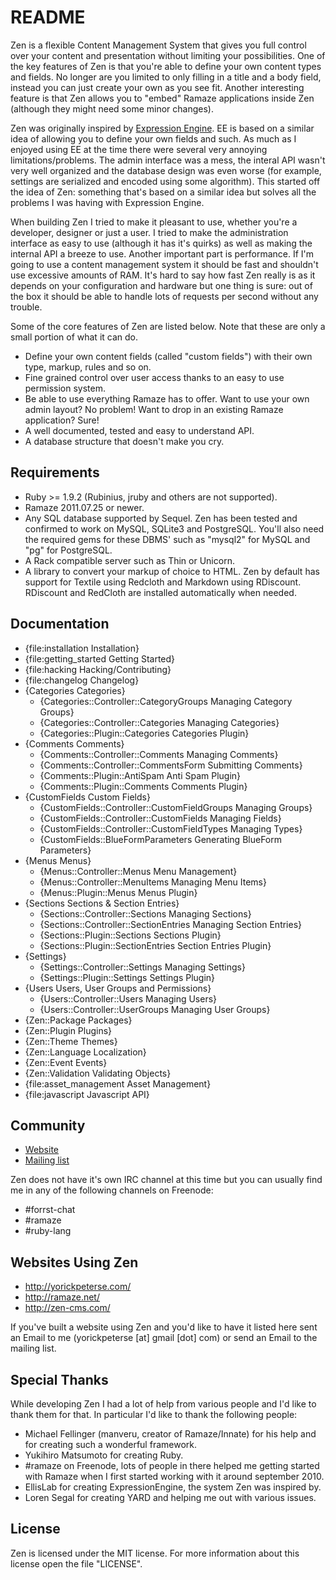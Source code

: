 # README

Zen is a flexible Content Management System that gives you full control over
your content and presentation without limiting your possibilities. One of the
key features of Zen is that you're able to define your own content types and
fields. No longer are you limited to only filling in a title and a body field,
instead you can just create your own as you see fit. Another interesting feature
is that Zen allows you to "embed" Ramaze applications inside Zen (although they
might need some minor changes).

Zen was originally inspired by [Expression Engine][ee]. EE is based on a similar
idea of allowing you to define your own fields and such. As much as I enjoyed
using EE at the time there were several very annoying limitations/problems. The
admin interface was a mess, the interal API wasn't very well organized and the
database design was even worse (for example, settings are serialized and encoded
using some algorithm). This started off the idea of Zen: something that's based
on a similar idea but solves all the problems I was having with Expression
Engine.

When building Zen I tried to make it pleasant to use, whether you're a
developer, designer or just a user. I tried to make the administration interface
as easy to use (although it has it's quirks) as well as making the internal API
a breeze to use. Another important part is performance. If I'm going to use a
content management system it should be fast and shouldn't use excessive amounts
of RAM. It's hard to say how fast Zen really is as it depends on your
configuration and hardware but one thing is sure: out of the box it should be
able to handle lots of requests per second without any trouble.

Some of the core features of Zen are listed below. Note that these are only a
small portion of what it can do.

* Define your own content fields (called "custom fields") with their own type,
  markup, rules and so on.
* Fine grained control over user access thanks to an easy to use permission
  system.
* Be able to use everything Ramaze has to offer. Want to use your own admin
  layout? No problem! Want to drop in an existing Ramaze application? Sure!
* A well documented, tested and easy to understand API.
* A database structure that doesn't make you cry.

## Requirements

* Ruby >= 1.9.2 (Rubinius, jruby and others are not supported).
* Ramaze 2011.07.25 or newer.
* Any SQL database supported by Sequel. Zen has been tested and confirmed to
  work on MySQL, SQLite3 and PostgreSQL. You'll also need the required gems for
  these DBMS' such as "mysql2" for MySQL and "pg" for PostgreSQL.
* A Rack compatible server such as Thin or Unicorn.
* A library to convert your markup of choice to HTML. Zen by default has support
  for Textile using Redcloth and Markdown using RDiscount. RDiscount and
  RedCloth are installed automatically when needed.

## Documentation

* {file:installation Installation}
* {file:getting_started Getting Started}
* {file:hacking Hacking/Contributing}
* {file:changelog Changelog}
* {Categories Categories}
  * {Categories::Controller::CategoryGroups Managing Category Groups}
  * {Categories::Controller::Categories Managing Categories}
  * {Categories::Plugin::Categories Categories Plugin}
* {Comments Comments}
  * {Comments::Controller::Comments Managing Comments}
  * {Comments::Controller::CommentsForm Submitting Comments}
  * {Comments::Plugin::AntiSpam Anti Spam Plugin}
  * {Comments::Plugin::Comments Comments Plugin}
* {CustomFields Custom Fields}
  * {CustomFields::Controller::CustomFieldGroups Managing Groups}
  * {CustomFields::Controller::CustomFields Managing Fields}
  * {CustomFields::Controller::CustomFieldTypes Managing Types}
  * {CustomFields::BlueFormParameters Generating BlueForm Parameters}
* {Menus Menus}
  * {Menus::Controller::Menus Menu Management}
  * {Menus::Controller::MenuItems Managing Menu Items}
  * {Menus::Plugin::Menus Menus Plugin}
* {Sections Sections & Section Entries}
  * {Sections::Controller::Sections Managing Sections}
  * {Sections::Controller::SectionEntries Managing Section Entries}
  * {Sections::Plugin::Sections Sections Plugin}
  * {Sections::Plugin::SectionEntries Section Entries Plugin}
* {Settings}
  * {Settings::Controller::Settings Managing Settings}
  * {Settings::Plugin::Settings Settings Plugin}
* {Users Users, User Groups and Permissions}
  * {Users::Controller::Users Managing Users}
  * {Users::Controller::UserGroups Managing User Groups}
* {Zen::Package Packages}
* {Zen::Plugin Plugins}
* {Zen::Theme Themes}
* {Zen::Language Localization}
* {Zen::Event Events}
* {Zen::Validation Validating Objects}
* {file:asset_management Asset Management}
* {file:javascript Javascript API}

## Community

* [Website][zen website]
* [Mailing list][mailing list]

Zen does not have it's own IRC channel at this time but you can usually find me
in any of the following channels on Freenode:

* \#forrst-chat
* \#ramaze
* \#ruby-lang

## Websites Using Zen

* http://yorickpeterse.com/
* http://ramaze.net/
* http://zen-cms.com/

If you've built a website using Zen and you'd like to have it listed here sent
an Email to me (yorickpeterse [at] gmail [dot] com) or send an Email to the
mailing list.

## Special Thanks

While developing Zen I had a lot of help from various people and I'd like to
thank them for that. In particular I'd like to thank the following people:

* Michael Fellinger (manveru, creator of Ramaze/Innate) for his help and for
  creating such a wonderful framework.
* Yukihiro Matsumoto for creating Ruby.
* \#ramaze on Freenode, lots of people in there helped me getting started with
  Ramaze when I first started working with it around september 2010.
* EllisLab for creating ExpressionEngine, the system Zen was inspired by.
* Loren Segal for creating YARD and helping me out with various issues.

## License

Zen is licensed under the MIT license. For more information about this license
open the file "LICENSE".

[zen website]: http://zen-cms.com/
[zen documentation]: http://zen-cms.com/userguide/index.html
[mailing list]: https://groups.google.com/forum/#!forum/zen-cms
[ee]: http://expressionengine.com/
